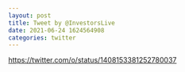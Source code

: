 ```yaml
--- 
layout: post 
title: Tweet by @InvestorsLive 
date: 2021-06-24 1624564908 
categories: twitter 
--- 
```

https://twitter.com/o/status/1408153381252780037